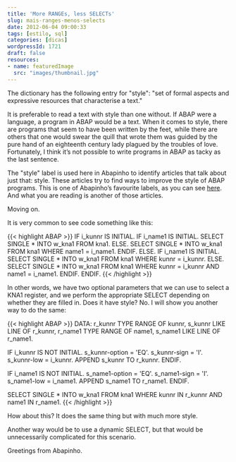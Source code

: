 ```yaml
---
title: 'More RANGEs, less SELECTs'
slug: mais-ranges-menos-selects
date: 2012-06-04 09:00:33
tags: [estilo, sql]
categories: [dicas]
wordpressId: 1721
draft: false
resources:
- name: featuredImage
  src: "images/thumbnail.jpg"
---
```

The dictionary has the following entry for "style": "set of formal aspects and expressive resources that characterise a text."

It is preferable to read a text with style than one without. If ABAP were a language, a program in ABAP would be a text. When it comes to style, there are programs that seem to have been written by the feet, while there are others that one would swear the quill that wrote them was guided by the pure hand of an eighteenth century lady plagued by the troubles of love. Fortunately, I think it’s not possible to write programs in ABAP as tacky as the last sentence.

The "style" label is used here in Abapinho to identify articles that talk about just that: style. These articles try to find ways to improve the style of ABAP programs. This is one of Abapinho’s favourite labels, as you can see [here][1]. And what you are reading is another of those articles.

Moving on.

<!--more-->

It is very common to see code something like this:


{{< highlight ABAP >}}
IF i_kunnr IS INITIAL.
  IF i_name1 IS INITIAL.
    SELECT SINGLE * INTO w_kna1 FROM kna1.
  ELSE.
    SELECT SINGLE * INTO w_kna1 FROM kna1
      WHERE name1 = i_name1.
  ENDIF.
ELSE.
  IF i_name1 IS INITIAL.
    SELECT SINGLE * INTO w_kna1 FROM kna1
      WHERE kunnr = i_kunnr.
  ELSE.
    SELECT SINGLE * INTO w_kna1 FROM kna1
      WHERE kunnr = i_kunnr AND name1 = i_name1.
  ENDIF.
ENDIF.
{{< /highlight >}}

In other words, we have two optional parameters that we can use to select a KNA1 register, and we perform the appropriate SELECT depending on whether they are filled in. Does it have style? No. I will show you another way to do the same:


{{< highlight ABAP >}}
DATA: r_kunnr TYPE RANGE OF kunnr,
          s_kunnr LIKE LINE OF r_kunnr,
          r_name1 TYPE RANGE OF name1,
          s_name1 LIKE LINE OF r_name1.

IF i_kunnr IS NOT INITIAL.
  s_kunnr-option = 'EQ'.
  s_kunnr-sign = 'I'.
  s_kunnr-low = i_kunnr.
  APPEND s_kunnr TO r_kunnr.
ENDIF.

IF i_name1 IS NOT INITIAL.
  s_name1-option = 'EQ'.
  s_name1-sign = 'I'.
  s_name1-low = i_name1.
  APPEND s_name1 TO r_name1.
ENDIF.

SELECT SINGLE * INTO w_kna1 FROM kna1
  WHERE kunnr IN r_kunnr AND name1 IN r_name1.
{{< /highlight >}}

How about this? It does the same thing but with much more style.

Another way would be to use a dynamic SELECT, but that would be unnecessarily complicated for this scenario.

Greetings from Abapinho.

   [1]: https://abapinho.com/tag/estilo/
